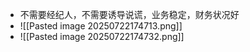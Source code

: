 - 不需要经纪人，不需要诱导说谎，业务稳定，财务状况好
- ![[Pasted image 20250722174713.png]]
- ![[Pasted image 20250722174732.png]]
